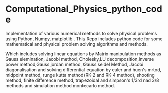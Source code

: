 # Computational_Physics_python_code
Implementation of various numerical methods to solve physical problems using Python, Numpy, matplotlib .
This Repo includes python code for some mathematical and physical problem solving algorithms and methods.

Which includes solving linear equations by Matrix manipulation methods as Gauss elemination, Jacobi method, Cholesky,LU decomposition,Inverse power method,Gauss jordan method, Gauss seidel Method, Jacobi diagonalisation
and solving differential equation by euler and huen's mrtod, midpoint method, runge kutta method(RK-2 and RK-4 method), shooting method, finite difference method, trapezoidal and simpson's 1/3rd nad 3/8 methods and 
simulation method montecarlo method.
